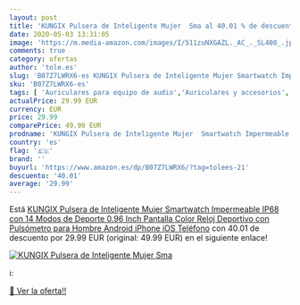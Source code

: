 ```yaml
---
layout: post
title: 'KUNGIX Pulsera de Inteligente Mujer  Sma al 40.01 % de descuento'
date: 2020-05-03 13:31:05
image: 'https://m.media-amazon.com/images/I/511zuNXGAZL._AC_._SL400_.jpg'
comments: true
category: ofertas
author: 'tole.es'
slug: 'B07Z7LWRX6-es KUNGIX Pulsera de Inteligente Mujer Smartwatch Impermeable...'
sku: 'B07Z7LWRX6-es'
tags: [ 'Auriculares para equipo de audio','Auriculares y accesorios','Electrónica','Electrónica para moto','Electrónica para vehículos','Soportes para moto','iphone', ]
actualPrice: 29.99 EUR
currency: EUR
price: 29.99
comparePrice: 49.99 EUR
prodname: 'KUNGIX Pulsera de Inteligente Mujer  Smartwatch Impermeable IP68 con 14 Modos de Deporte  0.96 Inch Pantalla Color Reloj Deportivo con Pulsómetro para Hombre Android iPhone iOS Teléfono'
country: 'es'
flag: '🇪🇸'
brand: ''
buyurl: 'https://www.amazon.es/dp/B07Z7LWRX6/?tag=tolees-21'
descuento: '40.01'
average: '29.99'
---
```


Está [KUNGIX Pulsera de Inteligente Mujer  Smartwatch Impermeable IP68 con 14 Modos de Deporte  0.96 Inch Pantalla Color Reloj Deportivo con Pulsómetro para Hombre Android iPhone iOS Teléfono](https://www.amazon.es/dp/B07Z7LWRX6/?tag=tolees-21) con 40.01 de descuento por 29.99 EUR (original: 49.99 EUR) en el siguiente enlace!

[![KUNGIX Pulsera de Inteligente Mujer  Sma](https://m.media-amazon.com/images/I/511zuNXGAZL._AC_._SL400_.jpg)](https://www.amazon.es/dp/B07Z7LWRX6/?tag=tolees-21)

ℹ️:


[🛒 Ver la oferta!!](https://www.amazon.es/dp/B07Z7LWRX6/?tag=tolees-21)

